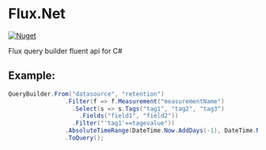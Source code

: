 # Flux.Net
[![Nuget](https://img.shields.io/nuget/v/FluxQuery.Net)](https://www.nuget.org/packages/FluxQuery.Net/)

Flux query builder fluent api for C#

## Example:

```csharp
QueryBuilder.From("datasource", "retention")
                .Filter(f => f.Measurement("measurementName")
                  .Select(s => s.Tags("tag1", "tag2", "tag3")
                    .Fields("field1", "field2"))
                  .Filter("'tag1'==tagevalue"))
                .AbsoluteTimeRange(DateTime.Now.AddDays(-1), DateTime.Now)
                .ToQuery();
```

